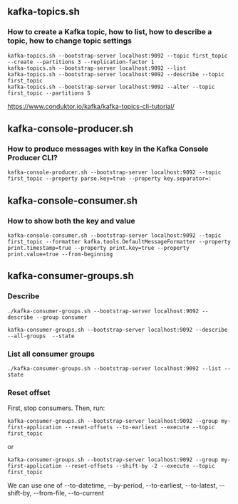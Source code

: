 ## kafka-topics.sh
### How to create a Kafka topic, how to list, how to describe a topic, how to change topic settings
```
kafka-topics.sh --bootstrap-server localhost:9092 --topic first_topic --create --partitions 3 --replication-factor 1
kafka-topics.sh --bootstrap-server localhost:9092 --list
kafka-topics.sh --bootstrap-server localhost:9092 --describe --topic first_topic
kafka-topics.sh --bootstrap-server localhost:9092 --alter --topic first_topic --partitions 5
```
https://www.conduktor.io/kafka/kafka-topics-cli-tutorial/

## kafka-console-producer.sh
### How to produce messages with key in the Kafka Console Producer CLI?
```
kafka-console-producer.sh --bootstrap-server localhost:9092 --topic first_topic --property parse.key=true --property key.separator=:
```

## kafka-console-consumer.sh
### How to show both the key and value

```
kafka-console-consumer.sh --bootstrap-server localhost:9092 --topic first_topic --formatter kafka.tools.DefaultMessageFormatter --property print.timestamp=true --property print.key=true --property print.value=true --from-beginning
```

## kafka-consumer-groups.sh
### Describe
``` 
./kafka-consumer-groups.sh --bootstrap-server localhost:9092 --describe --group consumer

kafka-consumer-groups.sh --bootstrap-server localhost:9092 --describe --all-groups  --state
```

### List all consumer groups
```
./kafka-consumer-groups.sh --bootstrap-server localhost:9092 --list --state
```

### Reset offset
First, stop consumers. Then, run:
```
kafka-consumer-groups.sh --bootstrap-server localhost:9092 --group my-first-application --reset-offsets --to-earliest --execute --topic first_topic
```
or
```
kafka-consumer-groups.sh --bootstrap-server localhost:9092 --group my-first-application --reset-offsets --shift-by -2 --execute --topic first_topic
```
We can use one of --to-datetime, --by-period, --to-earliest, --to-latest, --shift-by, --from-file, --to-current
